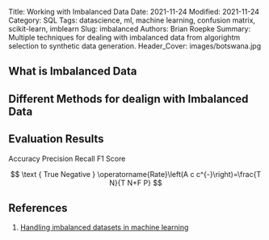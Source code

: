 
Title: Working with Imbalanced Data
Date: 2021-11-24
Modified: 2021-11-24
Category: SQL
Tags: datascience, ml, machine learning, confusion matrix, scikit-learn, imblearn
Slug: imbalanced
Authors: Brian Roepke
Summary: Multiple techniques for dealing with imbalanced data from algorightm selection to synthetic data generation.
Header_Cover: images/botswana.jpg

## What is Imbalanced Data


## Different Methods for dealign with Imbalanced Data


## Evaluation Results

Accuracy
Precision
Recall
F1 Score


$$
\text { True Negative } \operatorname{Rate}\left(A c c^{-}\right)=\frac{T N}{T N+F P}
$$

## References

1. [Handling imbalanced datasets in machine learning](https://towardsdatascience.com/handling-imbalanced-datasets-in-machine-learning-7a0e84220f28)
